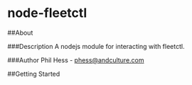 node-fleetctl
====================

##About

###Description
A nodejs module for interacting with fleetctl.

###Author
Phil Hess - phess@andculture.com

##Getting Started
